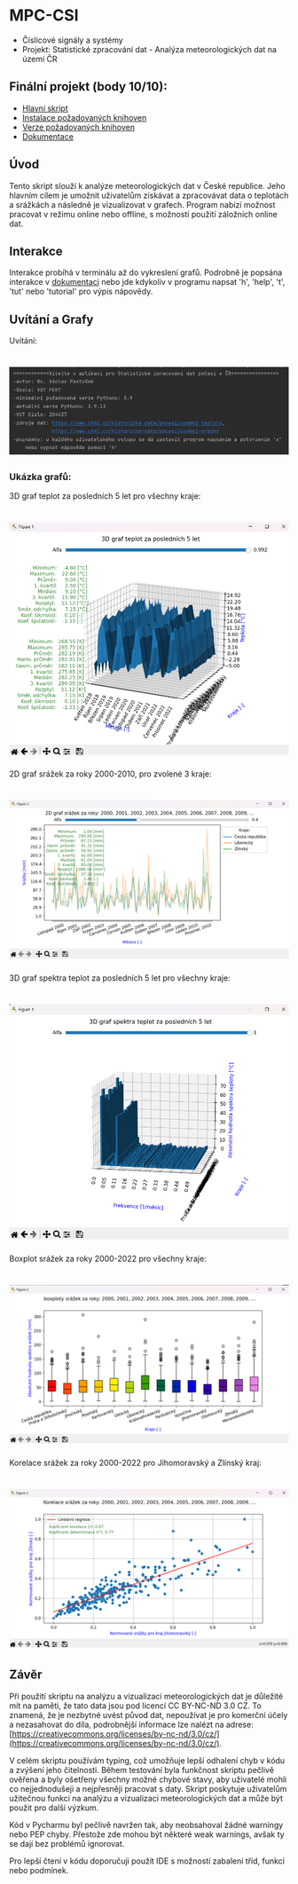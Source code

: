 # MPC-CSI
* Číslicové signály a systémy
* Projekt: Statistické zpracování dat - Analýza meteorologických dat na území ČR

## Finální projekt (body 10/10):
* [Hlavní skript](main.py)
* [Instalace požadovaných knihoven](install_requirements.py)
* [Verze požadovaných knihoven](requirements.txt)
* [Dokumentace](dokumentace.pdf)

## Úvod
Tento skript slouží k analýze meteorologických dat v České republice. Jeho hlavním cílem je umožnit
uživatelům získávat a zpracovávat data o teplotách a srážkách a následně je vizualizovat v grafech.
Program nabízí možnost pracovat v režimu online nebo offline, s možností použití záložních online dat.

## Interakce
Interakce probíhá v terminálu až do vykreslení grafů. Podrobně je popsána interakce v [dokumentaci](dokumentace.pdf)
nebo jde kdykoliv v programu napsat 'h', 'help', 't', 'tut' nebo 'tutorial' pro výpis nápovědy.

## Uvítání a Grafy
Uvítání:
# ![Uvítání](images/uvitani.png)
### Ukázka grafů:
3D graf teplot za posledních 5 let pro všechny kraje:
# ![Graf1](images/graf1.png)
2D graf srážek za roky 2000-2010, pro zvolené 3 kraje:
# ![Graf2](images/graf2.png)
3D graf spektra teplot za posledních 5 let pro všechny kraje:
# ![Graf3](images/graf3.png)
Boxplot srážek za roky 2000-2022 pro všechny kraje:
# ![Graf4](images/graf4.png)
Korelace srážek za roky 2000-2022 pro Jihomoravský a Zlínský kraj:
# ![Graf5](images/graf5.png)

## Závěr
Při použití skriptu na analýzu a vizualizaci meteorologických dat je důležité mít na paměti, že tato
data jsou pod licencí CC BY-NC-ND 3.0 CZ. To znamená, že je nezbytné uvést původ dat, nepoužívat je
pro komerční účely a nezasahovat do díla, podrobnější informace lze nalézt na adrese:
[https://creativecommons.org/licenses/by-nc-nd/3.0/cz/](https://creativecommons.org/licenses/by-nc-nd/3.0/cz/).

V celém skriptu používám typing, což umožňuje lepší odhalení chyb v kódu a zvýšení jeho čitelnosti.
Během testování byla funkčnost skriptu pečlivě ověřena a byly ošetřeny všechny možné chybové
stavy, aby uživatelé mohli co nejjednodušeji a nejpřesněji pracovat s daty.
Skript poskytuje uživatelům užitečnou funkci na analýzu a vizualizaci meteorologických dat a může
být použit pro další výzkum.

Kód v Pycharmu byl pečlivě navržen tak, aby neobsahoval žádné warningy nebo PEP chyby. Přestože
zde mohou být některé weak warnings, avšak ty se dají bez problémů ignorovat.

Pro lepší čtení v kódu doporučuji použít IDE s možností zabalení tříd, funkcí nebo podmínek.


